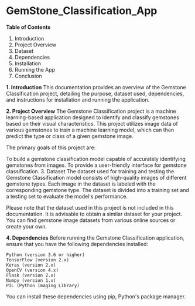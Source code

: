 # GemStone_Classification_App

**Table of Contents**
1. Introduction
2. Project Overview
3. Dataset
4. Dependencies
5. Installation
6. Running the App
7. Conclusion


**1. Introduction**
This documentation provides an overview of the Gemstone Classification project, detailing the purpose, dataset used, dependencies, and instructions for installation and running the application.

**2. Project Overview**
The Gemstone Classification project is a machine learning-based application designed to identify and classify gemstones based on their visual characteristics. This project utilizes image data of various gemstones to train a machine learning model, which can then predict the type or class of a given gemstone image.

The primary goals of this project are:

To build a gemstone classification model capable of accurately identifying gemstones from images.
To provide a user-friendly interface for gemstone classification.
3. Dataset
The dataset used for training and testing the Gemstone Classification model consists of high-quality images of different gemstone types. Each image in the dataset is labeled with the corresponding gemstone type. The dataset is divided into a training set and a testing set to evaluate the model's performance.

Please note that the dataset used in this project is not included in this documentation. It is advisable to obtain a similar dataset for your project. You can find gemstone image datasets from various online sources or create your own.

**4. Dependencies**
Before running the Gemstone Classification application, ensure that you have the following dependencies installed:

```
Python (version 3.6 or higher)
TensorFlow (version 2.x)
Keras (version 2.x)
OpenCV (version 4.x)
Flask (version 2.x)
Numpy (version 1.x)
PIL (Python Imaging Library)
```

You can install these dependencies using pip, Python's package manager.
